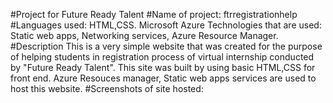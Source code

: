 #Project for Future Ready Talent
#Name of project: ftrregistrationhelp
#Languages used: HTML,CSS.
Microsoft Azure Technologies that are used: Static web apps, Networking services, Azure Resource Manager.
#Description
This is a very simple website that was created for the purpose of helping students in registration process of virtual internship conducted by "Future Ready Talent". 
This site was built by using basic HTML,CSS for front end. Azure Resouces manager, Static web apps services are used to host this website.
#Screenshots of site hosted:


